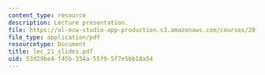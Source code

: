 ```yaml
---
content_type: resource
description: Lecture presentation.
file: https://ol-ocw-studio-app-production.s3.amazonaws.com/courses/20-410j-molecular-cellular-and-tissue-biomechanics-be-410j-spring-2003/53d29be4f45b354a55f95f7e5bb18a54_lec_21_slides.pdf
file_type: application/pdf
resourcetype: Document
title: lec_21_slides.pdf
uid: 53d29be4-f45b-354a-55f9-5f7e5bb18a54
---
```

